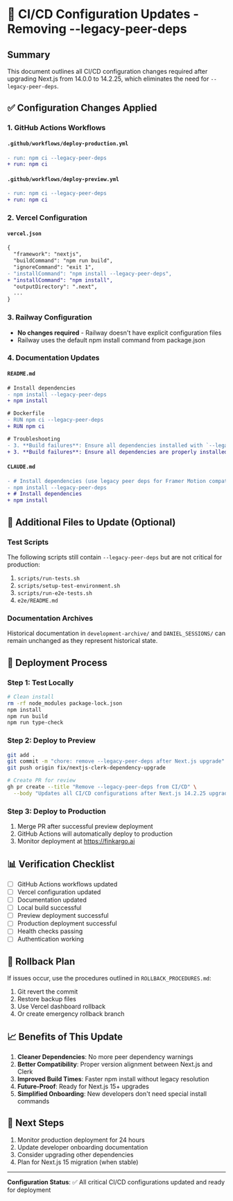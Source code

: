 # 🚀 CI/CD Configuration Updates - Removing --legacy-peer-deps

## Summary
This document outlines all CI/CD configuration changes required after upgrading Next.js from 14.0.0 to 14.2.25, which eliminates the need for `--legacy-peer-deps`.

## ✅ Configuration Changes Applied

### 1. GitHub Actions Workflows

#### `.github/workflows/deploy-production.yml`
```diff
- run: npm ci --legacy-peer-deps
+ run: npm ci
```

#### `.github/workflows/deploy-preview.yml`
```diff
- run: npm ci --legacy-peer-deps
+ run: npm ci
```

### 2. Vercel Configuration

#### `vercel.json`
```diff
{
  "framework": "nextjs",
  "buildCommand": "npm run build",
  "ignoreCommand": "exit 1",
- "installCommand": "npm install --legacy-peer-deps",
+ "installCommand": "npm install",
  "outputDirectory": ".next",
  ...
}
```

### 3. Railway Configuration
- **No changes required** - Railway doesn't have explicit configuration files
- Railway uses the default npm install command from package.json

### 4. Documentation Updates

#### `README.md`
```diff
# Install dependencies
- npm install --legacy-peer-deps
+ npm install

# Dockerfile
- RUN npm ci --legacy-peer-deps
+ RUN npm ci

# Troubleshooting
- 3. **Build failures**: Ensure all dependencies installed with `--legacy-peer-deps`
+ 3. **Build failures**: Ensure all dependencies are properly installed
```

#### `CLAUDE.md`
```diff
- # Install dependencies (use legacy peer deps for Framer Motion compatibility)
- npm install --legacy-peer-deps
+ # Install dependencies
+ npm install
```

## 🔧 Additional Files to Update (Optional)

### Test Scripts
The following scripts still contain `--legacy-peer-deps` but are not critical for production:

1. `scripts/run-tests.sh`
2. `scripts/setup-test-environment.sh`
3. `scripts/run-e2e-tests.sh`
4. `e2e/README.md`

### Documentation Archives
Historical documentation in `development-archive/` and `DANIEL_SESSIONS/` can remain unchanged as they represent historical state.

## 🚀 Deployment Process

### Step 1: Test Locally
```bash
# Clean install
rm -rf node_modules package-lock.json
npm install
npm run build
npm run type-check
```

### Step 2: Deploy to Preview
```bash
git add .
git commit -m "chore: remove --legacy-peer-deps after Next.js upgrade"
git push origin fix/nextjs-clerk-dependency-upgrade

# Create PR for review
gh pr create --title "Remove --legacy-peer-deps from CI/CD" \
  --body "Updates all CI/CD configurations after Next.js 14.2.25 upgrade"
```

### Step 3: Deploy to Production
1. Merge PR after successful preview deployment
2. GitHub Actions will automatically deploy to production
3. Monitor deployment at https://finkargo.ai

## 📊 Verification Checklist

- [ ] GitHub Actions workflows updated
- [ ] Vercel configuration updated
- [ ] Documentation updated
- [ ] Local build successful
- [ ] Preview deployment successful
- [ ] Production deployment successful
- [ ] Health checks passing
- [ ] Authentication working

## 🔄 Rollback Plan

If issues occur, use the procedures outlined in `ROLLBACK_PROCEDURES.md`:
1. Git revert the commit
2. Restore backup files
3. Use Vercel dashboard rollback
4. Or create emergency rollback branch

## 📈 Benefits of This Update

1. **Cleaner Dependencies**: No more peer dependency warnings
2. **Better Compatibility**: Proper version alignment between Next.js and Clerk
3. **Improved Build Times**: Faster npm install without legacy resolution
4. **Future-Proof**: Ready for Next.js 15+ upgrades
5. **Simplified Onboarding**: New developers don't need special install commands

## 🎯 Next Steps

1. Monitor production deployment for 24 hours
2. Update developer onboarding documentation
3. Consider upgrading other dependencies
4. Plan for Next.js 15 migration (when stable)

---

**Configuration Status**: ✅ All critical CI/CD configurations updated and ready for deployment